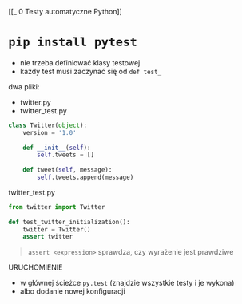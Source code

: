 [[_ 0 Testy automatyczne Python]]



# `pip install pytest`
- nie trzeba definiować klasy testowej
- każdy test musi zaczynać się od `def test_`

dwa pliki:
- twitter.py
- twitter_test.py
```python
class Twitter(object):  
    version = '1.0'  
  
    def __init__(self):  
        self.tweets = []  
  
    def tweet(self, message):  
        self.tweets.append(message)
```

twitter_test.py
```python
from twitter import Twitter  
  
def test_twitter_initialization():  
    twitter = Twitter()  
    assert twitter
```
> `assert <expression>` sprawdza, czy wyrażenie jest prawdziwe

URUCHOMIENIE
- w głównej ścieżce `py.test` (znajdzie wszystkie testy i je wykona)
- albo dodanie nowej konfiguracji













